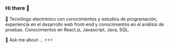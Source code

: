 ### Hi there 👋

🔭 Tecnólogo electrónico con conocimientos y estudios de programación, experiencia en el desarrollo web
front-end y conocimientos en el análisis de pruebas. Conocimientos en React.js, Javascript, Java, SQL.

💬 Ask me about ... ⚡⚡⚡


<!--
**Jamesmb06/Jamesmb06** is a ✨ _special_ ✨ repository because its `README.md` (this file) appears on your GitHub profile.

Here are some ideas to get you started:

- 🔭 I’m currently working on ...
- 🌱 I’m currently learning ...
- 👯 I’m looking to collaborate on ...
- 🤔 I’m looking for help with ...
- 💬 Ask me about ...
- 📫 How to reach me: ...
- 😄 Pronouns: ...
- ⚡ Fun fact: ...
-->
